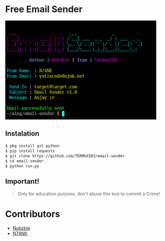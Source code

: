 # Free Email Sender
![Screenshot](.Screenshot.png)

## Instalation
```
$ pkg install git python
$ pip install requests
$ git clone https://github.com/TERMUXID3/email-sender
$ cd email-sender
$ python run.py
```

## Important!
> Only for education purpose, don't abuse this tool to commit a Crime!

# Contributors
- [Nubzbie](https://github.com/Nubzbie)
- [N74NK](https://github.com/N74NK)
